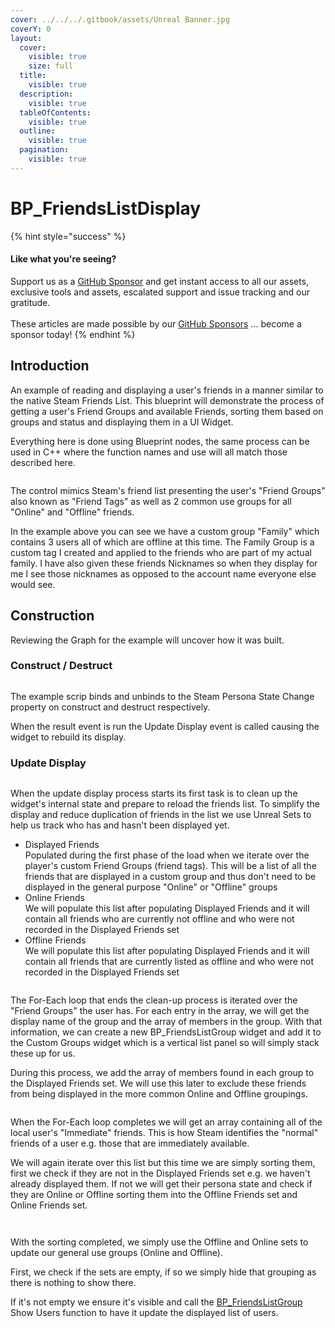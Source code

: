 ```yaml
---
cover: ../../../.gitbook/assets/Unreal Banner.jpg
coverY: 0
layout:
  cover:
    visible: true
    size: full
  title:
    visible: true
  description:
    visible: true
  tableOfContents:
    visible: true
  outline:
    visible: true
  pagination:
    visible: true
---
```


# BP\_FriendsListDisplay

{% hint style="success" %}
#### Like what you're seeing?

Support us as a [GitHub Sponsor](../../../where-to-buy/become-a-sponsor.md) and get instant access to all our assets, exclusive tools and assets, escalated support and issue tracking and our gratitude.\
\
These articles are made possible by our [GitHub Sponsors](../../../where-to-buy/become-a-sponsor.md) ... become a sponsor today!
{% endhint %}

## Introduction

An example of reading and displaying a user's friends in a manner similar to the native Steam Friends List. This blueprint will demonstrate the process of getting a user's Friend Groups and available Friends, sorting them based on groups and status and displaying them in a UI Widget.

Everything here is done using Blueprint nodes, the same process can be used in C++ where the function names and use will all match those described here.

<div align="left">

<figure><img src="../../../.gitbook/assets/image (353).png" alt=""><figcaption></figcaption></figure>

</div>

The control mimics Steam's friend list presenting the user's "Friend Groups" also known as "Friend Tags" as well as 2 common use groups for all "Online" and "Offline" friends.

In the example above you can see we have a custom group "Family" which contains 3 users all of which are offline at this time. The Family Group is a custom tag I created and applied to the friends who are part of my actual family. I have also given these friends Nicknames so when they display for me I see those nicknames as opposed to the account name everyone else would see.

## Construction

Reviewing the Graph for the example will uncover how it was built.

### Construct / Destruct

<figure><img src="../../../.gitbook/assets/image (351).png" alt=""><figcaption></figcaption></figure>

The example scrip binds and unbinds to the Steam Persona State Change property on construct and destruct respectively.

When the result event is run the Update Display event is called causing the widget to rebuild its display.

### Update Display

<figure><img src="../../../.gitbook/assets/image (352).png" alt=""><figcaption></figcaption></figure>

When the update display process starts its first task is to clean up the widget's internal state and prepare to reload the friends list. To simplify the display and reduce duplication of friends in the list we use Unreal Sets to help us track who has and hasn't been displayed yet.

* Displayed Friends\
  Populated during the first phase of the load when we iterate over the player's custom Friend Groups (friend tags). This will be a list of all the friends that are displayed in a custom group and thus don't need to be displayed in the general purpose "Online" or "Offline" groups
* Online Friends\
  We will populate this list after populating Displayed Friends and it will contain all friends who are currently not offline and who were not recorded in the Displayed Friends set
* Offline Friends\
  We will populate this list after populating Displayed Friends and it will contain all friends that are currently listed as offline and who were not recorded in the Displayed Friends set

<figure><img src="../../../.gitbook/assets/image (354).png" alt=""><figcaption></figcaption></figure>

The For-Each loop that ends the clean-up process is iterated over the "Friend Groups" the user has. For each entry in the array, we will get the display name of the group and the array of members in the group. With that information, we can create a new BP\_FriendsListGroup widget and add it to the Custom Groups widget which is a vertical list panel so will simply stack these up for us.

During this process, we add the array of members found in each group to the Displayed Friends set. We will use this later to exclude these friends from being displayed in the more common Online and Offline groupings.

<figure><img src="../../../.gitbook/assets/image (355).png" alt=""><figcaption></figcaption></figure>

When the For-Each loop completes we will get an array containing all of the local user's "Immediate" friends. This is how Steam identifies the "normal" friends of a user e.g. those that are immediately available.

We will again iterate over this list but this time we are simply sorting them, first we check if they are not in the Displayed Friends set e.g. we haven't already displayed them. If not we will get their persona state and check if they are Online or Offline sorting them into the Offline Friends set and Online Friends set.

<figure><img src="../../../.gitbook/assets/image (356).png" alt=""><figcaption></figcaption></figure>

<figure><img src="../../../.gitbook/assets/image (357).png" alt=""><figcaption></figcaption></figure>

With the sorting completed, we simply use the Offline and Online sets to update our general use groups (Online and Offline).

First, we check if the sets are empty, if so we simply hide that grouping as there is nothing to show there.

If it's not empty we ensure it's visible and call the [BP\_FriendsListGroup](bp\_friendslistgroup.md) Show Users function to have it update the displayed list of users.
